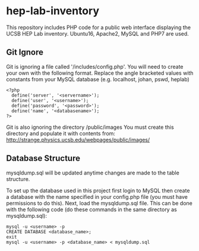 # hep-lab-inventory
This repository includes PHP code for a public web interface displaying the UCSB HEP Lab inventory. Ubuntu16, Apache2, MySQL and PHP7 are used.

## Git Ignore

Git is ignoring a file called '/includes/config.php'. You will need to create your own with the following format. 
    Replace the angle bracketed values with constants from your MySQL database (e.g. localhost, johan, pswd, heplab)


```
<?php
  define('server', '<servername>');
  define('user', '<username>');
  define('password', '<password>');
  define('name', '<databasename>');
?>
```

Git is also ignoring the directory /public/images
  You must create this directory and populate it with contents from:
   http://strange.physics.ucsb.edu/webpages/public/images/
   
## Database Structure
mysqldump.sql will be updated anytime changes are made to the table structure.

To set up the database used in this project first login to MySQL then create a database
with the name specified in your config.php file (you must have permissions to do this). Next, load the mysqldump.sql file. This can be done with the following code (do these commands in the same directory as mysqldump.sql):

```
mysql -u <username> -p
CREATE DATABASE <database_name>;
exit
mysql -u <username> -p <database_name> < mysqldump.sql
```
